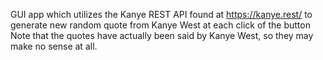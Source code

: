 GUI app which utilizes the Kanye REST API found at https://kanye.rest/ to generate new random quote from Kanye West at each click of the button
Note that the quotes have actually been said by Kanye West, so they may make no sense at all.

